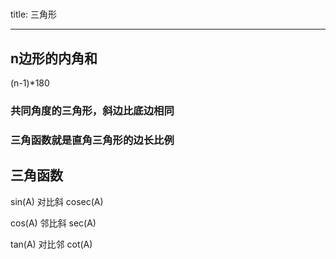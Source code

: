 # 

title: 三角形

---
## n边形的内角和
(n-1)*180

### 共同角度的三角形，斜边比底边相同

### 三角函数就是直角三角形的边长比例

## 三角函数
sin(A) 对比斜
cosec(A)

cos(A) 邻比斜
sec(A)

tan(A) 对比邻
cot(A)
